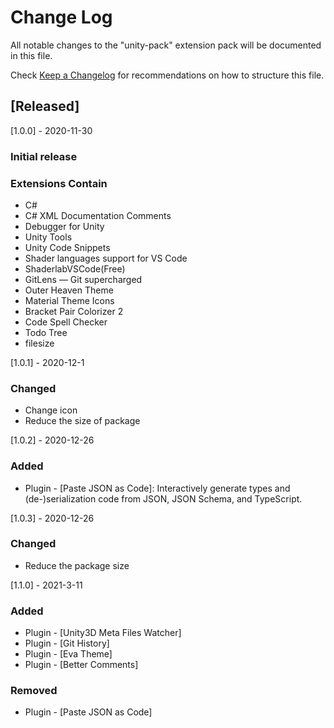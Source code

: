 # Change Log

All notable changes to the "unity-pack" extension pack will be documented in this file.

Check [Keep a Changelog](http://keepachangelog.com/) for recommendations on how to structure this file.

## [Released]
[1.0.0] - 2020-11-30
### Initial release
### Extensions Contain
- C#
- C# XML Documentation Comments
- Debugger for Unity
- Unity Tools
- Unity Code Snippets
- Shader languages support for VS Code
- ShaderlabVSCode(Free)
- GitLens — Git supercharged
- Outer Heaven Theme
- Material Theme Icons
- Bracket Pair Colorizer 2
- Code Spell Checker
- Todo Tree
- filesize

[1.0.1] - 2020-12-1
### Changed
- Change icon
- Reduce the size of package

[1.0.2] - 2020-12-26
### Added
- Plugin - [Paste JSON as Code]: Interactively generate types and (de-)serialization code from JSON, JSON Schema, and TypeScript.

[1.0.3] - 2020-12-26
### Changed
- Reduce the package size

[1.1.0] - 2021-3-11
### Added
- Plugin - [Unity3D Meta Files Watcher]
- Plugin - [Git History]
- Plugin - [Eva Theme]
- Plugin - [Better Comments]

### Removed
- Plugin - [Paste JSON as Code]